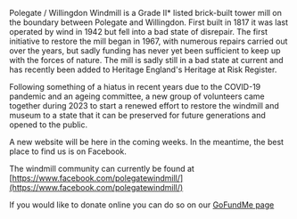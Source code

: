 Polegate / Willingdon Windmill is a Grade II* listed brick-built tower mill on the boundary between Polegate and Willingdon.
First built in 1817 it was last operated by wind in 1942 but fell into a bad state of disrepair. The first initiative to restore the mill began in 1967, with numerous repairs carried out over the years, but sadly funding has never yet been sufficient to keep up with the forces of nature. The mill is sadly still in a bad state at current and has recently been added to Heritage England's Heritage at Risk Register. 

Following something of a hiatus in recent years due to the COVID-19 pandemic and an ageing committee, a new group of volunteers came together during 2023 to start a renewed effort to restore the windmill and museum to a state that it can be preserved for future generations and opened to the public.

A new website will be here in the coming weeks. In the meantime, the best place to find us is on Facebook.

The windmill community can currently be found at [https://www.facebook.com/polegatewindmill/](https://www.facebook.com/polegatewindmill/)

If you would like to donate online you can do so on our [GoFundMe page](https://www.gofundme.com/f/please-help-us-to-save-our-206-year-old-windmill)

